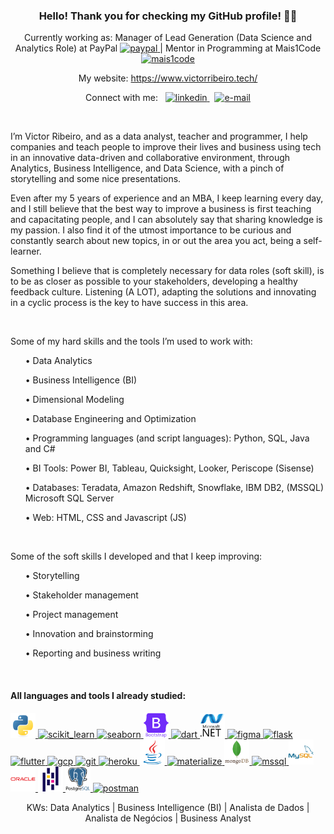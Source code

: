 <h3 align="center">Hello! Thank you for checking my GitHub profile! 👋👋</h1>
<p align="center">Currently working as: Manager of Lead Generation (Data Science and Analytics Role) at PayPal <a href="https://paypal.com/" target="_blank" rel="noreferrer">  <img src="https://www.paypalobjects.com/webstatic/icon/pp258.png" alt="paypal" width="20" height="20"/> </a> | Mentor in Programming at Mais1Code <a href="https://mais1code.com.br/" target="_blank" rel="noreferrer">  <img src="https://media-exp1.licdn.com/dms/image/C560BAQHJh3_iePOWbA/company-logo_200_200/0/1634585856591?e=2147483647&v=beta&t=G4oVZvF8T8G494jrG7dR7U3oeVVAyUgxchORGbv05K0" alt="mais1code" width="20" height="20"/> </a> </p>
<p align="center">My website: <a href="https://www.victorribeiro.tech/">https://www.victorribeiro.tech/</a></p>

<p align="center">
    Connect with me:&nbsp;&nbsp;
    <a href="https://www.linkedin.com/in/victor-moraes-ribeiro/" target="_blank" rel="noreferrer">  <img src="https://cdn-icons-png.flaticon.com/512/174/174857.png" alt="linkedin" width="20" height="20"/> </a> &nbsp;
    <a href="mailto: vm.ribeiro@outlook.com" target="_blank" rel="noreferrer">  <img src="https://logospng.org/download/microsoft-outlook/logo-microsoft-outlook-1024.png" alt="e-mail" width="20" height="20"/> </a>
</p>
<br>

<p>I’m Victor Ribeiro, and as a data analyst, teacher and programmer, I help companies and teach people to improve their lives and business using tech in an innovative data-driven and collaborative environment, through Analytics, Business Intelligence, and Data Science, with a pinch of storytelling and some nice presentations.</p>
<p>Even after my 5 years of experience and an MBA, I keep learning every day, and I still believe that the best way to improve a business is first teaching and capacitating people, and I can absolutely say that sharing knowledge is my passion. I also find it of the utmost importance to be curious and constantly search about new topics, in or out the area you act, being a self-learner. </p>
<p>Something I believe that is completely necessary for data roles (soft skill), is to be as closer as possible to your stakeholders, developing a healthy feedback culture. Listening (A LOT), adapting the solutions and innovating in a cyclic process is the key to have success in this area. </p>
<br>
<p>Some of my hard skills and the tools I’m used to work with: </p>
    <ul>• Data Analytics </ul>
    <ul>• Business Intelligence (BI) </ul>
    <ul>• Dimensional Modeling </ul>
    <ul>• Database Engineering and Optimization </ul>
    <ul>• Programming languages (and script languages): Python, SQL, Java and C# </ul>
    <ul>• BI Tools: Power BI, Tableau, Quicksight, Looker, Periscope (Sisense) </ul>
    <ul>• Databases: Teradata, Amazon Redshift, Snowflake, IBM DB2, (MSSQL) Microsoft SQL Server </ul>
    <ul>• Web: HTML, CSS and Javascript (JS) </ul>
<br>
<p>Some of the soft skills I developed and that I keep improving:  </p>
    <ul>• Storytelling </ul>
    <ul>• Stakeholder management </ul>
    <ul>• Project management </ul>
    <ul>• Innovation and brainstorming </ul>
    <ul>• Reporting and business writing </ul> 
<br>

<h4 align="left">All languages and tools I already studied:</h4>
<p align="left"> <a href="https://www.python.org" target="_blank" rel="noreferrer">  <img src="https://raw.githubusercontent.com/devicons/devicon/master/icons/python/python-original.svg" alt="python" width="40" height="40"/> </a> <a href="https://scikit-learn.org/" target="_blank" rel="noreferrer"> <img src="https://upload.wikimedia.org/wikipedia/commons/0/05/Scikit_learn_logo_small.svg" alt="scikit_learn" width="40" height="40"/> </a> <a href="https://seaborn.pydata.org/" target="_blank" rel="noreferrer"> <img src="https://seaborn.pydata.org/_images/logo-mark-lightbg.svg" alt="seaborn" width="40" height="40"/> </a> <a href="https://getbootstrap.com" target="_blank" rel="noreferrer"> <img src="https://raw.githubusercontent.com/devicons/devicon/master/icons/bootstrap/bootstrap-plain-wordmark.svg" alt="bootstrap" width="40" height="40"/> </a> <a href="https://dart.dev" target="_blank" rel="noreferrer"> <img src="https://www.vectorlogo.zone/logos/dartlang/dartlang-icon.svg" alt="dart" width="40" height="40"/> </a> <a href="https://dotnet.microsoft.com/" target="_blank" rel="noreferrer"> <img src="https://raw.githubusercontent.com/devicons/devicon/master/icons/dot-net/dot-net-original-wordmark.svg" alt="dotnet" width="40" height="40"/> </a> <a href="https://www.figma.com/" target="_blank" rel="noreferrer"> <img src="https://www.vectorlogo.zone/logos/figma/figma-icon.svg" alt="figma" width="40" height="40"/> </a> <a href="https://flask.palletsprojects.com/" target="_blank" rel="noreferrer"> <img src="https://www.vectorlogo.zone/logos/pocoo_flask/pocoo_flask-icon.svg" alt="flask" width="40" height="40"/> </a> <a href="https://flutter.dev" target="_blank" rel="noreferrer"> <img src="https://www.vectorlogo.zone/logos/flutterio/flutterio-icon.svg" alt="flutter" width="40" height="40"/> </a> <a href="https://cloud.google.com" target="_blank" rel="noreferrer"> <img src="https://www.vectorlogo.zone/logos/google_cloud/google_cloud-icon.svg" alt="gcp" width="40" height="40"/> </a> <a href="https://git-scm.com/" target="_blank" rel="noreferrer"> <img src="https://www.vectorlogo.zone/logos/git-scm/git-scm-icon.svg" alt="git" width="40" height="40"/> </a> <a href="https://heroku.com" target="_blank" rel="noreferrer"> <img src="https://www.vectorlogo.zone/logos/heroku/heroku-icon.svg" alt="heroku" width="40" height="40"/> </a> <a href="https://www.java.com" target="_blank" rel="noreferrer"> <img src="https://raw.githubusercontent.com/devicons/devicon/master/icons/java/java-original.svg" alt="java" width="40" height="40"/> </a> <a href="https://materializecss.com/" target="_blank" rel="noreferrer"> <img src="https://raw.githubusercontent.com/prplx/svg-logos/5585531d45d294869c4eaab4d7cf2e9c167710a9/svg/materialize.svg" alt="materialize" width="40" height="40"/> </a> <a href="https://www.mongodb.com/" target="_blank" rel="noreferrer"> <img src="https://raw.githubusercontent.com/devicons/devicon/master/icons/mongodb/mongodb-original-wordmark.svg" alt="mongodb" width="40" height="40"/> </a> <a href="https://www.microsoft.com/en-us/sql-server" target="_blank" rel="noreferrer"> <img src="https://www.svgrepo.com/show/303229/microsoft-sql-server-logo.svg" alt="mssql" width="40" height="40"/> </a> <a href="https://www.mysql.com/" target="_blank" rel="noreferrer"> <img src="https://raw.githubusercontent.com/devicons/devicon/master/icons/mysql/mysql-original-wordmark.svg" alt="mysql" width="40" height="40"/> </a> <a href="https://www.oracle.com/" target="_blank" rel="noreferrer"> <img src="https://raw.githubusercontent.com/devicons/devicon/master/icons/oracle/oracle-original.svg" alt="oracle" width="40" height="40"/> </a> <a href="https://pandas.pydata.org/" target="_blank" rel="noreferrer"> <img src="https://raw.githubusercontent.com/devicons/devicon/2ae2a900d2f041da66e950e4d48052658d850630/icons/pandas/pandas-original.svg" alt="pandas" width="40" height="40"/> </a> <a href="https://www.postgresql.org" target="_blank" rel="noreferrer"> <img src="https://raw.githubusercontent.com/devicons/devicon/master/icons/postgresql/postgresql-original-wordmark.svg" alt="postgresql" width="40" height="40"/> </a> <a href="https://postman.com" target="_blank" rel="noreferrer"> <img src="https://www.vectorlogo.zone/logos/getpostman/getpostman-icon.svg" alt="postman" width="40" height="40"/> </a>  </p>

<p align="center">KWs: Data Analytics | Business Intelligence (BI) | Analista de Dados | Analista de Negócios | Business Analyst</p>

